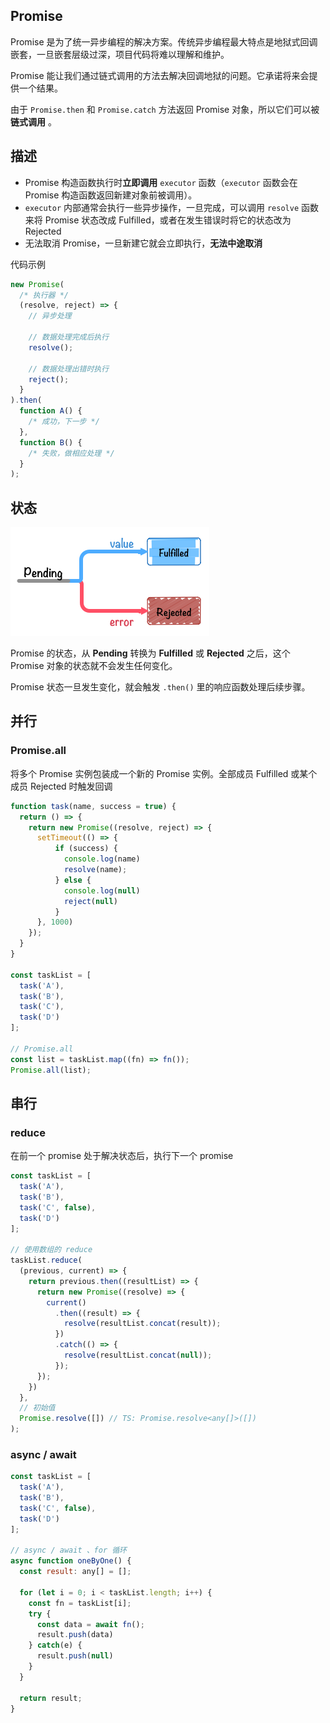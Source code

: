 ## Promise

Promise 是为了统一异步编程的解决方案。传统异步编程最大特点是地狱式回调嵌套，一旦嵌套层级过深，项目代码将难以理解和维护。

Promise 能让我们通过链式调用的方法去解决回调地狱的问题。它承诺将来会提供一个结果。

由于 `Promise.then` 和 `Promise.catch` 方法返回 Promise 对象，所以它们可以被 **链式调用** 。

## 描述

- Promise 构造函数执行时**立即调用** `executor` 函数（`executor` 函数会在 Promise 构造函数返回新建对象前被调用）。
- `executor` 内部通常会执行一些异步操作，一旦完成，可以调用 `resolve` 函数来将 Promise 状态改成 Fulfilled，或者在发生错误时将它的状态改为 Rejected
- 无法取消 Promise，一旦新建它就会立即执行，**无法中途取消**

代码示例

```js
new Promise(
  /* 执行器 */
  (resolve, reject) => {
    // 异步处理

    // 数据处理完成后执行
    resolve();

    // 数据处理出错时执行
    reject();
  }
).then(
  function A() {
    /* 成功，下一步 */
  },
  function B() {
    /* 失败，做相应处理 */
  }
);
```



## 状态

![Promise_status](../../../assets/images/JavaScript/Promise_status.png)

Promise 的状态，从 **Pending** 转换为 **Fulfilled** 或 **Rejected** 之后，这个 Promise 对象的状态就不会发生任何变化。

Promise 状态一旦发生变化，就会触发 `.then()` 里的响应函数处理后续步骤。



## 并行

### Promise.all

将多个 Promise 实例包装成一个新的 Promise 实例。全部成员 Fulfilled 或某个成员 Rejected 时触发回调

```js
function task(name, success = true) {
  return () => {
    return new Promise((resolve, reject) => {
      setTimeout(() => {
          if (success) {
            console.log(name)
            resolve(name);
          } else {
            console.log(null)
            reject(null)
          }
      }, 1000)
    });
  }
}

const taskList = [
  task('A'), 
  task('B'), 
  task('C'),
  task('D')
];

// Promise.all
const list = taskList.map((fn) => fn());
Promise.all(list);
```



## 串行

### reduce

在前一个 promise 处于解决状态后，执行下一个 promise

```js
const taskList = [
  task('A'), 
  task('B'), 
  task('C', false),
  task('D')
];

// 使用数组的 reduce
taskList.reduce(
  (previous, current) => { 
    return previous.then((resultList) => {
      return new Promise((resolve) => {
        current()
          .then((result) => {
            resolve(resultList.concat(result));
          })
          .catch(() => {
            resolve(resultList.concat(null));
          });
      });
    }) 
  },
  // 初始值
  Promise.resolve([]) // TS: Promise.resolve<any[]>([])
);
```

### async / await

```js
const taskList = [
  task('A'), 
  task('B'), 
  task('C', false),
  task('D')
];

// async / await 、for 循环
async function oneByOne() {
  const result: any[] = [];

  for (let i = 0; i < taskList.length; i++) {
    const fn = taskList[i];
    try {
      const data = await fn();
      result.push(data)
    } catch(e) {
      result.push(null)
    }
  }

  return result;
}
```
